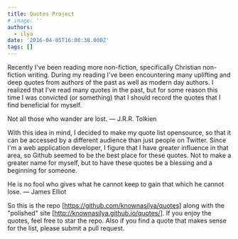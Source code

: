 ```yaml
---
title: Quotes Project
# image: ''
authors:
  - ilya
date: '2016-04-05T16:00:38.000Z'
tags: []
---
```

Recently I've been reading more non-fiction, specifically Christian non-fiction
writing. During my reading I've been encountering many uplifting and deep quotes
from authors of the past as well as modern day authors. I realized that I've
read many quotes in the past, but for some reason this time I was convicted (or
something) that I should record the quotes that I find beneficial for myself.

Not all those who wander are lost. — J.R.R. Tolkien

With this idea in mind, I decided to make my quote list opensource, so that it
can be accessed by a different audience than just people on Twitter. Since I'm a
web application developer, I figure that I have greater influence in that area,
so Github seemed to be the best place for these quotes. Not to make a greater
name for myself, but to have these quotes be a blessing and a beginning for
someone.

He is no fool who gives what he cannot keep to gain that which he cannot lose. —
James Elliot

So this is the repo [https://github.com/knownasilya/quotes]  along with the
"polished" site [http://knownasilya.github.io/quotes/]. If you enjoy the quotes,
feel free to star the repo. Also if you find a quote that makes sense for the
list, please submit a pull request.